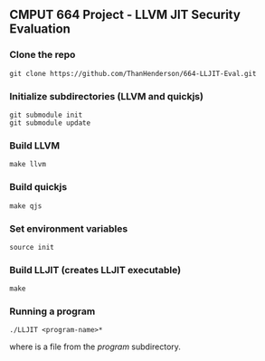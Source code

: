 ## CMPUT 664 Project - LLVM JIT Security Evaluation

### Clone the repo
```
git clone https://github.com/ThanHenderson/664-LLJIT-Eval.git
```

### Initialize subdirectories (LLVM and quickjs)
```
git submodule init
git submodule update
```

### Build LLVM
```
make llvm
```

### Build quickjs
```
make qjs
```

### Set environment variables
```
source init
```

### Build LLJIT (creates LLJIT executable)
```
make
```

### Running a program
```
./LLJIT <program-name>*
```

where <program-name> is a file from the *program* subdirectory. 
